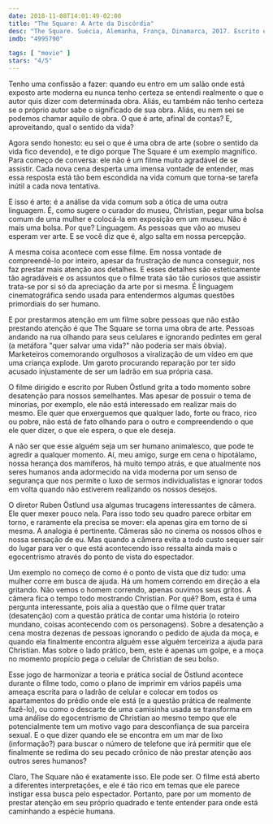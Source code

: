 ```yaml
---
date: 2018-11-08T14:01:49-02:00
title: "The Square: A Arte da Discórdia"
desc: "The Square. Suécia, Alemanha, França, Dinamarca, 2017. Escrito e dirigido por Ruben Östlund. Com Claes Bang, Elisabeth Moss, Dominic West. Arte, sociedade, alternativo."
imdb: "4995790"

tags: [ "movie" ]
stars: "4/5"
---
```

Tenho uma confissão a fazer: quando eu entro em um salão onde está exposto arte moderna eu nunca tenho certeza se entendi realmente o que o autor quis dizer com determinada obra. Aliás, eu também não tenho certeza se o próprio autor sabe o significado de sua obra. Aliás, eu nem sei se podemos chamar aquilo de obra. O que é arte, afinal de contas? E, aproveitando, qual o sentido da vida?

Agora sendo honesto: eu sei o que é uma obra de arte (sobre o sentido da vida fico devendo), e te digo porque The Square é um exemplo magnífico. Para começo de conversa: ele não é um filme muito agradável de se assistir. Cada nova cena desperta uma imensa vontade de entender, mas essa resposta está tão bem escondida na vida comum que torna-se tarefa inútil a cada nova tentativa.

E isso é arte: é a análise da vida comum sob a ótica de uma outra linguagem. É, como sugere o curador do museu, Christian, pegar uma bolsa comum de uma mulher e colocá-la em exposição em um museu. Não é mais uma bolsa. Por que? Linguagem. As pessoas que vão ao museu esperam ver arte. E se você diz que é, algo salta em nossa percepção.

A mesma coisa acontece com esse filme. Em nossa vontade de compreendê-lo por inteiro, apesar da frustração de nunca conseguir, nos faz prestar mais atenção aos detalhes. E esses detalhes são esteticamente tão agradáveis e os assuntos que o filme trata são tão curiosos que assistir trata-se por si só da apreciação da arte por si mesma. É linguagem cinematográfica sendo usada para entendermos algumas questões primordiais do ser humano.

E por prestarmos atenção em um filme sobre pessoas que não estão prestando atenção é que The Square se torna uma obra de arte. Pessoas andando na rua olhando para seus celulares e ignorando pedintes em geral (a metáfora "quer salvar uma vida?" não poderia ser mais óbvia). Marketeiros comemorando orgulhosos a viralização de um vídeo em que uma criança explode. Um garoto procurando reparação por ter sido acusado injustamente de ser um ladrão em sua própria casa.

O filme dirigido e escrito por Ruben Östlund grita a todo momento sobre desatenção para nossos semelhantes. Mas apesar de possuir o tema de minorias, por exemplo, ele não está interessado em realizar mais do mesmo. Ele quer que enxerguemos que qualquer lado, forte ou fraco, rico ou pobre, não está de fato olhando para o outro e compreendendo o que ele quer dizer, o que ele espera, o que ele deseja.

A não ser que esse alguém seja um ser humano animalesco, que pode te agredir a qualquer momento. Aí, meu amigo, surge em cena o hipotálamo, nossa herança dos mamíferos, há muito tempo atrás, e que atualmente nos seres humanos anda adormecido na vida moderna por um senso de segurança que nos permite o luxo de sermos individualistas e ignorar todos em volta quando não estiverem realizando os nossos desejos.

O diretor Ruben Östlund usa algumas trucagens interessantes de câmera. Ele quer mexer pouco nela. Para isso todo seu quadro parece orbitar em torno, e raramente ela precisa se mover: ela apenas gira em torno de si mesma. A analogia é pertinente. Câmeras são no cinema os nossos olhos e nossa sensação de eu. Mas quando a câmera evita a todo custo sequer sair do lugar para ver o que está acontecendo isso ressalta ainda mais o egocentrismo através do ponto de vista do espectador.

Um exemplo no começo de como é o ponto de vista que diz tudo: uma mulher corre em busca de ajuda. Há um homem correndo em direção a ela gritando. Não vemos o homem correndo, apenas ouvimos seus gritos. A câmera fica o tempo todo mostrando Christian. Por quê? Bom, esta é uma pergunta interessante, pois alia a questão que o filme quer tratar (desatenção) com a questão prática de contar uma história (o roteiro mundano, coisas acontecendo com os personagens). Sobre a desatenção a cena mostra dezenas de pessoas ignorando o pedido de ajuda da moça, e quando ela finalmente encontra alguém esse alguém terceiriza a ajuda para Christian. Mas sobre o lado prático, bem, este é apenas um golpe, e a moça no momento propício pega o celular de Christian de seu bolso.

Esse jogo de harmonizar a teoria e prática social de Östlund acontece durante o filme todo, como o plano de imprimir em vários papéis uma ameaça escrita para o ladrão de celular e colocar em todos os apartamentos do prédio onde ele está (e a questão prática de realmente fazê-lo), ou como o descarte de uma camisinha usada se transforma em uma análise do egocentrismo de Christian ao mesmo tempo que ele potencialmente tem um motivo vago para desconfiança de sua parceira sexual. E o que dizer quando ele se encontra em um mar de lixo (informação?) para buscar o número de telefone que irá permitir que ele finalmente se redima do seu pecado crônico de não prestar atenção aos outros seres humanos?

Claro, The Square não é exatamente isso. Ele pode ser. O filme está aberto a diferentes interpretações, e ele é tão rico em temas que ele parece instigar essa busca pelo espectador. Portanto, pare por um momento de prestar atenção em seu próprio quadrado e tente entender para onde está caminhando a espécie humana.
